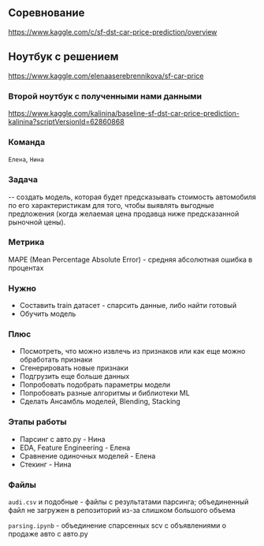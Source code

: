 ## Соревнование
https://www.kaggle.com/c/sf-dst-car-price-prediction/overview
## Ноутбук с решением 
https://www.kaggle.com/elenaaserebrennikova/sf-car-price
### Второй ноутбук с полученными нами данными
https://www.kaggle.com/kalinina/baseline-sf-dst-car-price-prediction-kalinina?scriptVersionId=62860868

### Команда
`Елена`, `Нина`

### Задача
-- создать модель, которая будет предсказывать стоимость автомобиля по его характеристикам для того, чтобы выявлять выгодные предложения (когда желаемая цена продавца ниже предсказанной рыночной цены).

### Метрика 
MAPE (Mean Percentage Absolute Error) - средняя абсолютная ошибка в процентах

### Нужно
* Составить train датасет - спарсить данные, либо найти готовый
* Обучить модель

### Плюс
* Посмотреть, что можно извлечь из признаков или как еще можно обработать признаки
* Сгенерировать новые признаки
* Подгрузить еще больше данных
* Попробовать подобрать параметры модели
* Попробовать разные алгоритмы и библиотеки ML
* Сделать Ансамбль моделей, Blending, Stacking

### Этапы работы
* Парсинг с авто.ру - Нина
* EDA, Feature Engineering - Елена
* Сравнение одиночных моделей - Елена
* Стекинг - Нина

### Файлы 
`audi.csv` и подобные - файлы с результатами парсинга; объединенный файл не загружен в репозиторий из-за слишком большого объема

`parsing.ipynb` - объединение спарсенных scv с объявлениями о продаже авто с авто.ру
